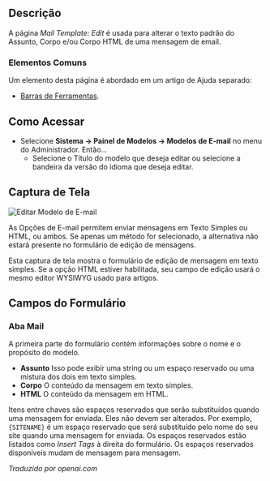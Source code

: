 <!-- Filename: Help4.x:Mail_Template:_Edit  / Display title: Editar Modelo de E-mail -->

## Descrição

A página *Mail Template: Edit* é usada para alterar o texto padrão do 
Assunto, Corpo e/ou Corpo HTML de uma mensagem de email.

### Elementos Comuns

Um elemento desta página é abordado em um artigo de Ajuda separado:

* [Barras de Ferramentas](jdocmanual?article=help/common-elements/toolbars).

## Como Acessar

- Selecione **Sistema → Painel de Modelos → Modelos de E-mail** no menu
  do Administrador. Então...
  - Selecione o Título do modelo que deseja editar ou selecione
    a bandeira da versão do idioma que deseja editar.

## Captura de Tela

![Editar Modelo de E-mail](../../../ptbr/images/mail/edit-mail-template.png)

As Opções de E-mail permitem enviar mensagens em Texto Simples ou HTML, ou ambos. Se apenas um método for selecionado, a alternativa não estará presente no formulário de edição de mensagens.

Esta captura de tela mostra o formulário de edição de mensagem em texto simples. Se a opção HTML estiver habilitada, seu campo de edição usará o mesmo editor WYSIWYG usado para artigos.

## Campos do Formulário

### Aba Mail

A primeira parte do formulário contém informações sobre o nome e o propósito do
modelo.

- **Assunto** Isso pode exibir uma string ou um espaço reservado ou uma mistura dos
  dois em texto simples.
- **Corpo** O conteúdo da mensagem em texto simples.
- **HTML** O conteúdo da mensagem em HTML.

Itens entre chaves são espaços reservados que serão substituídos quando uma mensagem
for enviada. Eles não devem ser alterados. Por exemplo, `{SITENAME}` é um espaço reservado
que será substituído pelo nome do seu site quando uma mensagem for enviada. Os
espaços reservados estão listados como *Insert Tags* à direita do formulário. Os
espaços reservados disponíveis mudam de mensagem para mensagem.

*Traduzido por openai.com*

